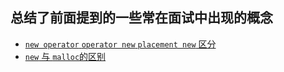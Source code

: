 ## 总结了前面提到的一些常在面试中出现的概念

* [`new operator` `operator new` `placement new` 区分](./new.md#diffofthreenew)
* [`new` 与 `malloc`的区别](./new.md##diffofnewandmalloc)